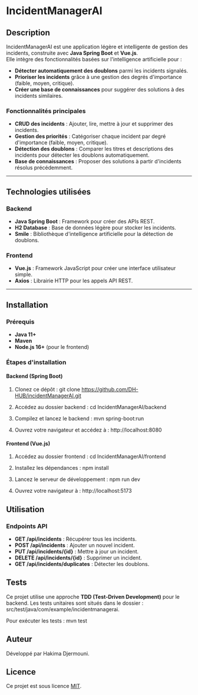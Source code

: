 # IncidentManagerAI

## Description
IncidentManagerAI est une application légère et intelligente de gestion des incidents, construite avec **Java Spring Boot** et **Vue.js**.  
Elle intègre des fonctionnalités basées sur l'intelligence artificielle pour :

- **Détecter automatiquement des doublons** parmi les incidents signalés.
- **Prioriser les incidents** grâce à une gestion des degrés d'importance (faible, moyen, critique).
- **Créer une base de connaissances** pour suggérer des solutions à des incidents similaires.

### Fonctionnalités principales
- **CRUD des incidents** : Ajouter, lire, mettre à jour et supprimer des incidents.
- **Gestion des priorités** : Catégoriser chaque incident par degré d'importance (faible, moyen, critique).
- **Détection des doublons** : Comparer les titres et descriptions des incidents pour détecter les doublons automatiquement.
- **Base de connaissances** : Proposer des solutions à partir d'incidents résolus précédemment.

---

## Technologies utilisées

### Backend
- **Java Spring Boot** : Framework pour créer des APIs REST.
- **H2 Database** : Base de données légère pour stocker les incidents.
- **Smile** : Bibliothèque d'intelligence artificielle pour la détection de doublons.

### Frontend
- **Vue.js** : Framework JavaScript pour créer une interface utilisateur simple.
- **Axios** : Librairie HTTP pour les appels API REST.

---

## Installation

### Prérequis
- **Java 11+**
- **Maven**
- **Node.js 16+** (pour le frontend)

### Étapes d'installation

#### Backend (Spring Boot)
1. Clonez ce dépôt :
   git clone https://github.com/DH-HUB/incidentManagerAI.git

2. Accédez au dossier backend :
   cd IncidentManagerAI/backend
   
3. Compilez et lancez le backend :
   mvn spring-boot:run

4. Ouvrez votre navigateur et accédez à :
   http://localhost:8080

#### Frontend (Vue.js)
1. Accédez au dossier frontend :
   cd IncidentManagerAI/frontend
   
3. Installez les dépendances :
   npm install
   
5. Lancez le serveur de développement :
   npm run dev

6. Ouvrez votre navigateur à :
   http://localhost:5173

## Utilisation
### Endpoints API
- **GET /api/incidents** : Récupérer tous les incidents.
- **POST /api/incidents** : Ajouter un nouvel incident.
- **PUT /api/incidents/{id}** : Mettre à jour un incident.
- **DELETE /api/incidents/{id}** : Supprimer un incident.
- **GET /api/incidents/duplicates** : Détecter les doublons.

## Tests

Ce projet utilise une approche **TDD (Test-Driven Development)** pour le backend. Les tests unitaires sont situés dans le dossier :
src/test/java/com/example/incidentmanagerai.

Pour exécuter les tests :
mvn test

## Auteur
Développé par Hakima Djermouni.

## Licence
Ce projet est sous licence [MIT](LICENSE).


